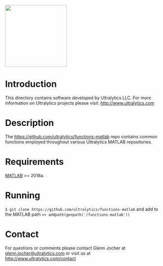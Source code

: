 <img src="https://storage.googleapis.com/ultralytics/UltralyticsLogoName1000×676.png" width="200">  

# Introduction

This directory contains software developed by Ultralytics LLC. For more information on Ultralytics projects please visit:
http://www.ultralytics.com  

# Description

The https://github.com/ultralytics/functions-matlab repo contains common functions employed throughout various Ultralytics MATLAB repositories.

# Requirements

[MATLAB](https://www.mathworks.com/products/matlab.html) >= 2018a.

# Running
`$ git clone https://github.com/ultralytics/functions-matlab` and add to the MATLAB path `>> addpath(genpath('/functions-matlab'))`

# Contact

For questions or comments please contact Glenn Jocher at glenn.jocher@ultralytics.com or visit us at http://www.ultralytics.com/contact

